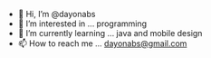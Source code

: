 - 👋 Hi, I’m @dayonabs
- 👀 I’m interested in ... programming 
- 🌱 I’m currently learning ... java and mobile design
- 📫 How to reach me ... dayonabs@gmail.com

<!---
dayonabs/dayonabs is a ✨ special ✨ repository because its `README.md` (this file) appears on your GitHub profile.
You can click the Preview link to take a look at your changes.
--->
